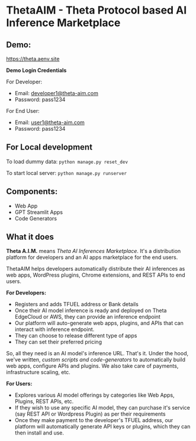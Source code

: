# ThetaAIM - Theta Protocol based AI Inference Marketplace 

## Demo:

https://theta.aenv.site

**Demo Login Credentials**

For Developer:
- Email: developer1@theta-aim.com
- Password: pass1234


For End User:
- Email: user1@theta-aim.com
- Password: pass1234

## For Local development

To load dummy data: `python manage.py reset_dev`

To start local server: `python manage.py runserver`

## Components:

- Web App
- GPT Streamlit Apps
- Code Generators

## What it does
**Theta A.I.M.** means _Theta AI Inferences Marketplace_. It's a distribution platform for developers and an AI apps marketplace for the end users.

ThetaAIM helps developers automatically distribute their AI inferences as web apps, WordPress plugins, Chrome extensions, and REST APIs to end users.

**For Developers:**
- Registers and adds TFUEL address or Bank details
- Once their AI model inference is ready and deployed on Theta EdgeCloud or AWS, they can provide an inference endpoint
- Our platform will auto-generate web apps, plugins, and APIs that can interact with inference endpoint.
- They can choose to release different type of apps
- They can set their preferred pricing

So, all they need is an AI model's inference URL. That's it. Under the hood, we've written, _custom scripts and code-generators_ to automatically build web apps, configure APIs and plugins. We also take care of payments,  infrastructure scaling, etc.

**For Users:**
- Explores various AI model offerings by categories like Web Apps, Plugins, REST APIs, etc.
- If they wish to use any specific AI model, they can purchase it's service (say REST API or Wordpress Plugin) as per their requirements
- Once they make payment to the developer's TFUEL address, our platform will automatically generate API keys or plugins, which they can then install and use.